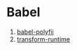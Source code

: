 # Babel
1. [babel-polyfii](https://babeljs.cn/docs/usage/polyfill/)
2. [transform-runtime](https://babeljs.cn/docs/plugins/transform-runtime)